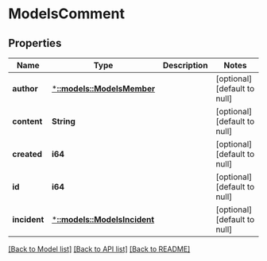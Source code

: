 # ModelsComment

## Properties
Name | Type | Description | Notes
------------ | ------------- | ------------- | -------------
**author** | [***::models::ModelsMember**](models.Member.md) |  | [optional] [default to null]
**content** | **String** |  | [optional] [default to null]
**created** | **i64** |  | [optional] [default to null]
**id** | **i64** |  | [optional] [default to null]
**incident** | [***::models::ModelsIncident**](models.Incident.md) |  | [optional] [default to null]

[[Back to Model list]](../README.md#documentation-for-models) [[Back to API list]](../README.md#documentation-for-api-endpoints) [[Back to README]](../README.md)


